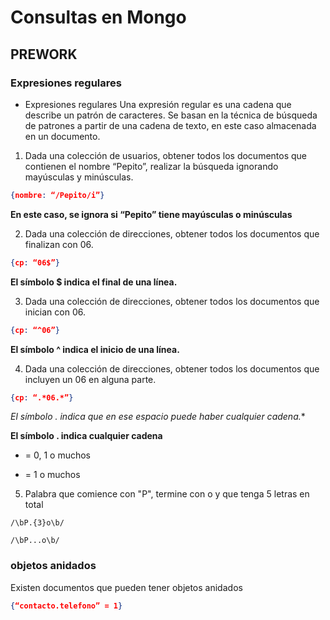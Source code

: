# Consultas en Mongo



## PREWORK 


### Expresiones regulares

- Expresiones regulares
Una expresión regular es una cadena que describe un patrón de caracteres. Se basan en la técnica de búsqueda de patrones a partir de una cadena de texto, en este caso almacenada en un documento.


1. Dada una colección de usuarios, obtener todos los documentos que contienen el nombre “Pepito”, realizar la búsqueda ignorando mayúsculas y minúsculas.
```json 
{nombre: “/Pepito/i”}
```
**En este caso, se ignora si “Pepito” tiene mayúsculas o minúsculas**


2. Dada una colección de direcciones, obtener todos los documentos que finalizan con 06.
```json 
{cp: “06$”}
```
**El símbolo $ indica el final de una línea.**


3. Dada una colección de direcciones, obtener todos los documentos que inician con 06.
```json 
{cp: “^06”}
```
**El símbolo ^ indica el inicio de una línea.**


4. Dada una colección de direcciones, obtener todos los documentos que incluyen un 06 en alguna parte.
```json 
{cp: “.*06.*”}
```
**El símbolo .* indica que en ese espacio puede haber cualquier cadena.**


**El símbolo . indica cualquier cadena**

* = 0, 1 o muchos 
+ = 1 o muchos 

5. Palabra que comience con "P", termine con o  y que tenga 5 letras en total

```regex 
/\bP.{3}o\b/ 
```

```regex 
/\bP...o\b/
```

### objetos anidados

Existen documentos que pueden tener objetos anidados


```json 
{“contacto.telefono” = 1}
```















